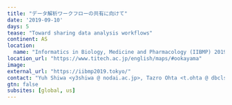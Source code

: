 ```yaml
---
title: "データ解析ワークフローの共有に向けて"
date: '2019-09-10'
days: 5
tease: "Toward sharing data analysis workflows"
continent: AS
location:
  name: "Informatics in Biology, Medicine and Pharmacology (IIBMP) 2019, Tokyo Institute of Technology, Tokyo, Japan"
location_url: "https://www.titech.ac.jp/english/maps/#ookayama"
image: 
external_url: "https://iibmp2019.tokyo/"
contact: "Yuh Shiwa <y3shiwa @ nodai.ac.jp>, Tazro Ohta <t.ohta @ dbcls.rois.ac.jp>"
gtn: false
subsites: [global, us]
---
```

